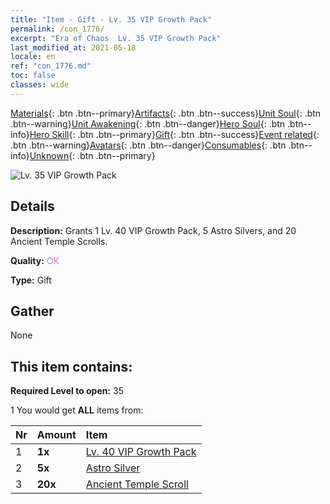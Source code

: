 ```yaml
---
title: "Item - Gift - Lv. 35 VIP Growth Pack"
permalink: /con_1776/
excerpt: "Era of Chaos  Lv. 35 VIP Growth Pack"
last_modified_at: 2021-05-18
locale: en
ref: "con_1776.md"
toc: false
classes: wide
---
```

 [Materials](/Items/){: .btn .btn--primary}[Artifacts](/Items/Artifacts/){: .btn .btn--success}[Unit Soul](/Items/UnitSoul/){: .btn .btn--warning}[Unit Awakening](/Items/UnitAwakening/){: .btn .btn--danger}[Hero Soul](/Items/HeroSoul/){: .btn .btn--info}[Hero Skill](/Items/HeroSkill/){: .btn .btn--primary}[Gift](/Items/Gift/){: .btn .btn--success}[Event related](/Items/Events/){: .btn .btn--warning}[Avatars](/Items/Avatars/){: .btn .btn--danger}[Consumables](/Items/Consumables/){: .btn .btn--info}[Unknown](/Items/Unknown/){: .btn .btn--primary}

 ![Lv. 35 VIP Growth Pack](/images/t/i_907220.png)

## Details
 **Description:** Grants 1 Lv. 40 VIP Growth Pack, 5 Astro Silvers, and 20 Ancient Temple Scrolls.

 **Quality:** <span style="color: #DA70D6">OK</span>

 **Type:** Gift

## Gather

  None

## This item contains:

 **Required Level to open:** 35

 1 You would get **ALL** items  from:

  | Nr | Amount |     Item    |
  |:---|:-------|:------------|
  | 1 |  **1x** | [Lv. 40 VIP Growth Pack](/Items/con_1777/) |  | 
  | 2 |  **5x** | [Astro Silver](/Items/con_969/) |  | 
  | 3 |  **20x** | [Ancient Temple Scroll](/Items/con_697/) |  | 
